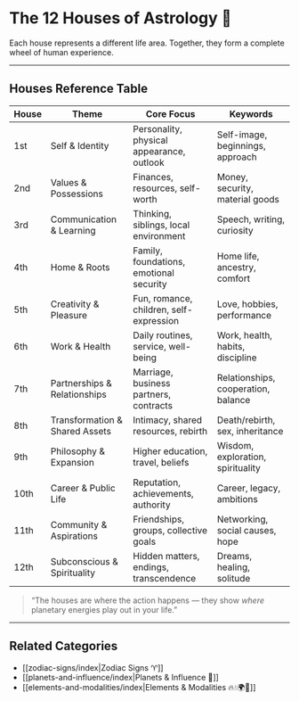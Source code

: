 # The 12 Houses of Astrology 🏡  

Each house represents a different life area. Together, they form a complete wheel of human experience.  

---
## Houses Reference Table

| House | Theme                         | Core Focus                               | Keywords                          |
|-------|-------------------------------|-------------------------------------------|-----------------------------------|
| 1st   | Self & Identity               | Personality, physical appearance, outlook | Self-image, beginnings, approach  |
| 2nd   | Values & Possessions          | Finances, resources, self-worth           | Money, security, material goods   |
| 3rd   | Communication & Learning      | Thinking, siblings, local environment     | Speech, writing, curiosity        |
| 4th   | Home & Roots                  | Family, foundations, emotional security   | Home life, ancestry, comfort      |
| 5th   | Creativity & Pleasure         | Fun, romance, children, self-expression   | Love, hobbies, performance        |
| 6th   | Work & Health                 | Daily routines, service, well-being       | Work, health, habits, discipline  |
| 7th   | Partnerships & Relationships  | Marriage, business partners, contracts    | Relationships, cooperation, balance|
| 8th   | Transformation & Shared Assets| Intimacy, shared resources, rebirth       | Death/rebirth, sex, inheritance   |
| 9th   | Philosophy & Expansion        | Higher education, travel, beliefs         | Wisdom, exploration, spirituality |
| 10th  | Career & Public Life          | Reputation, achievements, authority       | Career, legacy, ambitions         |
| 11th  | Community & Aspirations       | Friendships, groups, collective goals     | Networking, social causes, hope   |
| 12th  | Subconscious & Spirituality   | Hidden matters, endings, transcendence    | Dreams, healing, solitude         |


> “The houses are where the action happens — they show *where* planetary energies play out in your life.”  

---
## Related Categories

- [[zodiac-signs/index|Zodiac Signs ♈]]  
- [[planets-and-influence/index|Planets & Influence 🌌]]  
- [[elements-and-modalities/index|Elements & Modalities 🔥💧🌍💨]]  